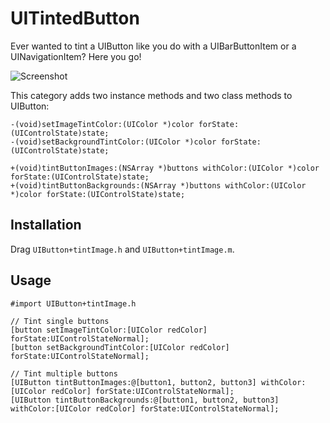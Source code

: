 UITintedButton
==============

Ever wanted to tint a UIButton like you do with a UIBarButtonItem or a UINavigationItem? Here you go!

![Screenshot](https://raw.githubusercontent.com/filipstefansson/UITintedButton/master/screenshot.png)

This category adds two instance methods and two class methods to UIButton:

	-(void)setImageTintColor:(UIColor *)color forState:(UIControlState)state;
	-(void)setBackgroundTintColor:(UIColor *)color forState:(UIControlState)state;
	
	+(void)tintButtonImages:(NSArray *)buttons withColor:(UIColor *)color forState:(UIControlState)state;
	+(void)tintButtonBackgrounds:(NSArray *)buttons withColor:(UIColor *)color forState:(UIControlState)state;

## Installation

Drag ```UIButton+tintImage.h``` and ```UIButton+tintImage.m```.

## Usage

	#import UIButton+tintImage.h
	
	// Tint single buttons
	[button setImageTintColor:[UIColor redColor] forState:UIControlStateNormal];
    [button setBackgroundTintColor:[UIColor redColor] forState:UIControlStateNormal];
    
    // Tint multiple buttons
    [UIButton tintButtonImages:@[button1, button2, button3] withColor:[UIColor redColor] forState:UIControlStateNormal];
    [UIButton tintButtonBackgrounds:@[button1, button2, button3] withColor:[UIColor redColor] forState:UIControlStateNormal];
